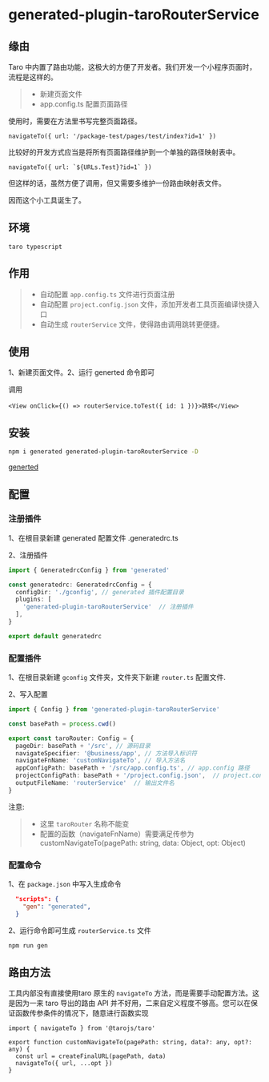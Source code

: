 # generated-plugin-taroRouterService

## 缘由

Taro 中内置了路由功能，这极大的方便了开发者。我们开发一个小程序页面时，流程是这样的。

>* 新建页面文件
>* app.config.ts 配置页面路径

使用时，需要在方法里书写完整页面路径。

```tsx
navigateTo({ url: '/package-test/pages/test/index?id=1' })
```

比较好的开发方式应当是将所有页面路径维护到一个单独的路径映射表中。

```tsx
navigateTo({ url: `${URLs.Test}?id=1` })
```

但这样的话，虽然方便了调用，但又需要多维护一份路由映射表文件。

因而这个小工具诞生了。

## 环境

`taro typescript`

## 作用

>* 自动配置 `app.config.ts` 文件进行页面注册
>* 自动配置 `project.config.json` 文件，添加开发者工具页面编译快捷入口
>* 自动生成 `routerService` 文件，使得路由调用跳转更便捷。

## 使用

1、新建页面文件。2、运行 generted 命令即可

调用

```tsx
<View onClick={() => routerService.toTest({ id: 1 })}>跳转</View>
```

## 安装

```bash
npm i generated generated-plugin-taroRouterService -D
```

[generted](https://github.com/forsigner/generated)

## 配置

### 注册插件

1、在根目录新建 generated 配置文件 .generatedrc.ts

2、注册插件

```ts
import { GeneratedrcConfig } from 'generated'

const generatedrc: GeneratedrcConfig = {
  configDir: './gconfig', // generated 插件配置目录
  plugins: [
    'generated-plugin-taroRouterService'  // 注册插件
  ],
}

export default generatedrc
```

### 配置插件

1、在根目录新建 `gconfig` 文件夹，文件夹下新建 `router.ts` 配置文件.

2、写入配置

```ts
import { Config } from 'generated-plugin-taroRouterService'

const basePath = process.cwd()

export const taroRouter: Config = {
  pageDir: basePath + '/src', // 源码目录
  navigateSpecifier: '@business/app', // 方法导入标识符
  navigateFnName: 'customNavigateTo', // 导入方法名
  appConfigPath: basePath + '/src/app.config.ts', // app.config 路径
  projectConfigPath: basePath + '/project.config.json',  // project.config.json 路径
  outputFileName: 'routerService'  // 输出文件名
}
```

注意:

>* 这里 `taroRouter` 名称不能变
>* 配置的函数（navigateFnName）需要满足传参为 customNavigateTo(pagePath: string, data: Object, opt: Object)

### 配置命令

1、在 `package.json` 中写入生成命令

```json
  "scripts": {
    "gen": "generated",
  }
```

2、运行命令即可生成 `routerService.ts` 文件

```bash
npm run gen
```

## 路由方法

工具内部没有直接使用taro 原生的 `navigateTo` 方法，而是需要手动配置方法。这是因为一来 taro 导出的路由 API 并不好用，二来自定义程度不够高。您可以在保证函数传参条件的情况下，随意进行函数实现

```tsx
import { navigateTo } from '@tarojs/taro'

export function customNavigateTo(pagePath: string, data?: any, opt?: any) {
  const url = createFinalURL(pagePath, data)
  navigateTo({ url, ...opt })
}
```
